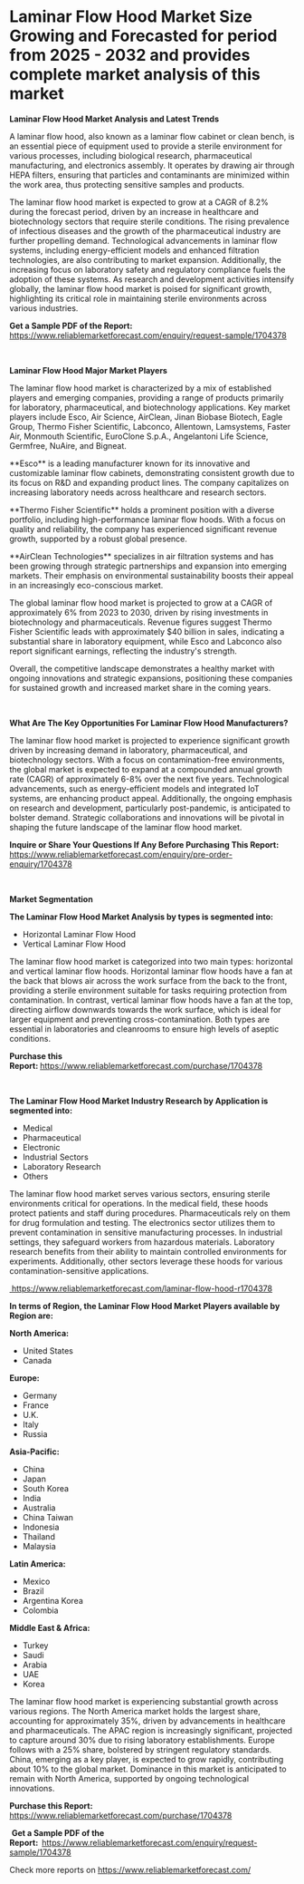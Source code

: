 <p><h1>Laminar Flow Hood Market Size Growing and Forecasted for period from 2025 - 2032 and provides complete market analysis of this market</h1></p><p><strong>Laminar Flow Hood Market Analysis and Latest Trends</strong></p>
<p><p>A laminar flow hood, also known as a laminar flow cabinet or clean bench, is an essential piece of equipment used to provide a sterile environment for various processes, including biological research, pharmaceutical manufacturing, and electronics assembly. It operates by drawing air through HEPA filters, ensuring that particles and contaminants are minimized within the work area, thus protecting sensitive samples and products.</p><p>The laminar flow hood market is expected to grow at a CAGR of 8.2% during the forecast period, driven by an increase in healthcare and biotechnology sectors that require sterile conditions. The rising prevalence of infectious diseases and the growth of the pharmaceutical industry are further propelling demand. Technological advancements in laminar flow systems, including energy-efficient models and enhanced filtration technologies, are also contributing to market expansion. Additionally, the increasing focus on laboratory safety and regulatory compliance fuels the adoption of these systems. As research and development activities intensify globally, the laminar flow hood market is poised for significant growth, highlighting its critical role in maintaining sterile environments across various industries.</p></p>
<p><strong>Get a Sample PDF of the Report:&nbsp;</strong> <a href="https://www.reliablemarketforecast.com/enquiry/request-sample/1704378?utm_campaign=1903&utm_medium=2&utm_source=Github&utm_content=ia&utm_term=09012025&utm_id=laminar-flow-hood">https://www.reliablemarketforecast.com/enquiry/request-sample/1704378</a></p>
<p>&nbsp;</p>
<p><strong>Laminar Flow Hood Major Market Players</strong></p>
<p><p>The laminar flow hood market is characterized by a mix of established players and emerging companies, providing a range of products primarily for laboratory, pharmaceutical, and biotechnology applications. Key market players include Esco, Air Science, AirClean, Jinan Biobase Biotech, Eagle Group, Thermo Fisher Scientific, Labconco, Allentown, Lamsystems, Faster Air, Monmouth Scientific, EuroClone S.p.A., Angelantoni Life Science, Germfree, NuAire, and Bigneat. </p><p>**Esco** is a leading manufacturer known for its innovative and customizable laminar flow cabinets, demonstrating consistent growth due to its focus on R&D and expanding product lines. The company capitalizes on increasing laboratory needs across healthcare and research sectors.</p><p>**Thermo Fisher Scientific** holds a prominent position with a diverse portfolio, including high-performance laminar flow hoods. With a focus on quality and reliability, the company has experienced significant revenue growth, supported by a robust global presence.</p><p>**AirClean Technologies** specializes in air filtration systems and has been growing through strategic partnerships and expansion into emerging markets. Their emphasis on environmental sustainability boosts their appeal in an increasingly eco-conscious market.</p><p>The global laminar flow hood market is projected to grow at a CAGR of approximately 6% from 2023 to 2030, driven by rising investments in biotechnology and pharmaceuticals. Revenue figures suggest Thermo Fisher Scientific leads with approximately $40 billion in sales, indicating a substantial share in laboratory equipment, while Esco and Labconco also report significant earnings, reflecting the industry's strength.</p><p>Overall, the competitive landscape demonstrates a healthy market with ongoing innovations and strategic expansions, positioning these companies for sustained growth and increased market share in the coming years.</p></p>
<p>&nbsp;</p>
<p><strong>What Are The Key Opportunities For Laminar Flow Hood Manufacturers?</strong></p>
<p><p>The laminar flow hood market is projected to experience significant growth driven by increasing demand in laboratory, pharmaceutical, and biotechnology sectors. With a focus on contamination-free environments, the global market is expected to expand at a compounded annual growth rate (CAGR) of approximately 6-8% over the next five years. Technological advancements, such as energy-efficient models and integrated IoT systems, are enhancing product appeal. Additionally, the ongoing emphasis on research and development, particularly post-pandemic, is anticipated to bolster demand. Strategic collaborations and innovations will be pivotal in shaping the future landscape of the laminar flow hood market.</p></p>
<p><strong>Inquire or Share Your Questions If Any Before Purchasing This Report:</strong> <a href="https://www.reliablemarketforecast.com/enquiry/pre-order-enquiry/1704378?utm_campaign=1903&utm_medium=2&utm_source=Github&utm_content=ia&utm_term=09012025&utm_id=laminar-flow-hood">https://www.reliablemarketforecast.com/enquiry/pre-order-enquiry/1704378</a></p>
<p>&nbsp;</p>
<p><strong>Market Segmentation</strong></p>
<p><strong>The Laminar Flow Hood Market Analysis by types is segmented into:</strong></p>
<p><ul><li>Horizontal Laminar Flow Hood</li><li>Vertical Laminar Flow Hood</li></ul></p>
<p><p>The laminar flow hood market is categorized into two main types: horizontal and vertical laminar flow hoods. Horizontal laminar flow hoods have a fan at the back that blows air across the work surface from the back to the front, providing a sterile environment suitable for tasks requiring protection from contamination. In contrast, vertical laminar flow hoods have a fan at the top, directing airflow downwards towards the work surface, which is ideal for larger equipment and preventing cross-contamination. Both types are essential in laboratories and cleanrooms to ensure high levels of aseptic conditions.</p></p>
<p><strong>Purchase this Report:&nbsp;</strong><a href="https://www.reliablemarketforecast.com/purchase/1704378?utm_campaign=1903&utm_medium=2&utm_source=Github&utm_content=ia&utm_term=09012025&utm_id=laminar-flow-hood">https://www.reliablemarketforecast.com/purchase/1704378</a></p>
<p>&nbsp;</p>
<p><strong>The Laminar Flow Hood Market Industry Research by Application is segmented into:</strong></p>
<p><ul><li>Medical</li><li>Pharmaceutical</li><li>Electronic</li><li>Industrial Sectors</li><li>Laboratory Research</li><li>Others</li></ul></p>
<p><p>The laminar flow hood market serves various sectors, ensuring sterile environments critical for operations. In the medical field, these hoods protect patients and staff during procedures. Pharmaceuticals rely on them for drug formulation and testing. The electronics sector utilizes them to prevent contamination in sensitive manufacturing processes. In industrial settings, they safeguard workers from hazardous materials. Laboratory research benefits from their ability to maintain controlled environments for experiments. Additionally, other sectors leverage these hoods for various contamination-sensitive applications.</p></p>
<p><a href="https://www.reliablemarketforecast.com/laminar-flow-hood-r1704378?utm_campaign=1903&utm_medium=2&utm_source=Github&utm_content=ia&utm_term=09012025&utm_id=laminar-flow-hood">&nbsp;https://www.reliablemarketforecast.com/laminar-flow-hood-r1704378</a></p>
<p><strong>In terms of Region, the Laminar Flow Hood Market Players available by Region are:</strong></p>
<p>
    <p> <strong> North America: </strong>
        <ul>
            <li>United States</li>
            <li>Canada</li>
        </ul>
        </p> 
    <p> <strong> Europe: </strong>
        <ul>
            <li>Germany</li>
            <li>France</li>
            <li>U.K.</li>
            <li>Italy</li>
            <li>Russia</li>
        </ul>
        </p> 
    <p> <strong> Asia-Pacific: </strong>
        <ul>
            <li>China</li>
            <li>Japan</li>
            <li>South Korea</li>
            <li>India</li>
            <li>Australia</li>
            <li>China Taiwan</li>
            <li>Indonesia</li>
            <li>Thailand</li>
            <li>Malaysia</li>
        </ul>
        </p> 
    <p> <strong> Latin America: </strong>
        <ul>
            <li>Mexico</li>
            <li>Brazil</li>
            <li>Argentina Korea</li>
            <li>Colombia</li>
        </ul>
        </p> 
    <p> <strong> Middle East & Africa: </strong>
        <ul>
            <li>Turkey</li>
            <li>Saudi</li>
            <li>Arabia</li>
            <li>UAE</li>
            <li>Korea</li>
        </ul>
    </p>
    </p>
<p><p>The laminar flow hood market is experiencing substantial growth across various regions. The North America market holds the largest share, accounting for approximately 35%, driven by advancements in healthcare and pharmaceuticals. The APAC region is increasingly significant, projected to capture around 30% due to rising laboratory establishments. Europe follows with a 25% share, bolstered by stringent regulatory standards. China, emerging as a key player, is expected to grow rapidly, contributing about 10% to the global market. Dominance in this market is anticipated to remain with North America, supported by ongoing technological innovations.</p></p>
<p><strong>Purchase this Report: </strong><a href="https://www.reliablemarketforecast.com/purchase/1704378?utm_campaign=1903&utm_medium=2&utm_source=Github&utm_content=ia&utm_term=09012025&utm_id=laminar-flow-hood">https://www.reliablemarketforecast.com/purchase/1704378</a></p>
<p>&nbsp;<strong>Get a Sample PDF of the Report:&nbsp;&nbsp;</strong><a href="https://www.reliablemarketforecast.com/enquiry/request-sample/1704378?utm_campaign=1903&utm_medium=2&utm_source=Github&utm_content=ia&utm_term=09012025&utm_id=laminar-flow-hood">https://www.reliablemarketforecast.com/enquiry/request-sample/1704378</a></p>
<p><strong></strong></p>
<p>Check more reports on <a href="https://www.reliablemarketforecast.com/?utm_campaign=1903&utm_medium=2&utm_source=Github&utm_content=ia&utm_term=09012025&utm_id=laminar-flow-hood">https://www.reliablemarketforecast.com/</a></p>
